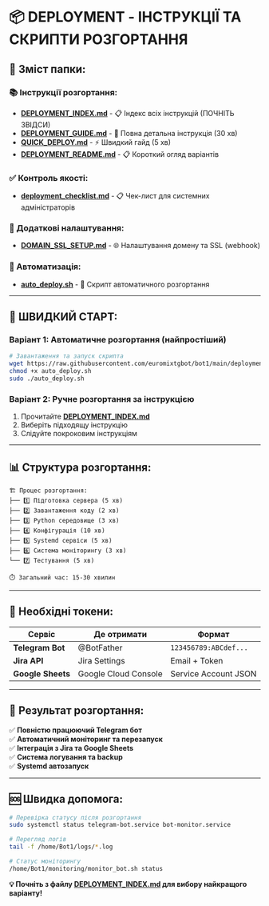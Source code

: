 # 📦 DEPLOYMENT - ІНСТРУКЦІЇ ТА СКРИПТИ РОЗГОРТАННЯ

## 📁 Зміст папки:

### 📚 Інструкції розгортання:
- **[DEPLOYMENT_INDEX.md](DEPLOYMENT_INDEX.md)** - 📋 Індекс всіх інструкцій (ПОЧНІТЬ ЗВІДСИ)
- **[DEPLOYMENT_GUIDE.md](DEPLOYMENT_GUIDE.md)** - 📖 Повна детальна інструкція (30 хв)
- **[QUICK_DEPLOY.md](QUICK_DEPLOY.md)** - ⚡ Швидкий гайд (5 хв)
- **[DEPLOYMENT_README.md](DEPLOYMENT_README.md)** - 📋 Короткий огляд варіантів

### ✅ Контроль якості:
- **[deployment_checklist.md](deployment_checklist.md)** - 📋 Чек-лист для системних адміністраторів

### 🔧 Додаткові налаштування:
- **[DOMAIN_SSL_SETUP.md](DOMAIN_SSL_SETUP.md)** - 🌐 Налаштування домену та SSL (webhook)

### 🤖 Автоматизація:
- **[auto_deploy.sh](auto_deploy.sh)** - 🚀 Скрипт автоматичного розгортання

---

## 🎯 ШВИДКИЙ СТАРТ:

### Варіант 1: Автоматичне розгортання (найпростіший)
```bash
# Завантаження та запуск скрипта
wget https://raw.githubusercontent.com/euromixtgbot/bot1/main/deployment/auto_deploy.sh
chmod +x auto_deploy.sh
sudo ./auto_deploy.sh
```

### Варіант 2: Ручне розгортання за інструкцією
1. Прочитайте **[DEPLOYMENT_INDEX.md](DEPLOYMENT_INDEX.md)**
2. Виберіть підходящу інструкцію
3. Слідуйте покроковим інструкціям

---

## 📊 Структура розгортання:

```
🏗️ Процес розгортання:
├── 1️⃣ Підготовка сервера (5 хв)
├── 2️⃣ Завантаження коду (2 хв)
├── 3️⃣ Python середовище (3 хв)
├── 4️⃣ Конфігурація (10 хв)
├── 5️⃣ Systemd сервіси (5 хв)
├── 6️⃣ Система моніторингу (3 хв)
└── 7️⃣ Тестування (5 хв)

⏱️ Загальний час: 15-30 хвилин
```

---

## 🔧 Необхідні токени:

| Сервіс | Де отримати | Формат |
|--------|-------------|--------|
| **Telegram Bot** | @BotFather | `123456789:ABCdef...` |
| **Jira API** | Jira Settings | Email + Token |
| **Google Sheets** | Google Cloud Console | Service Account JSON |

---

## 🎯 Результат розгортання:

✅ **Повністю працюючий Telegram бот**  
✅ **Автоматичний моніторинг та перезапуск**  
✅ **Інтеграція з Jira та Google Sheets**  
✅ **Система логування та backup**  
✅ **Systemd автозапуск**  

---

## 🆘 Швидка допомога:

```bash
# Перевірка статусу після розгортання
sudo systemctl status telegram-bot.service bot-monitor.service

# Перегляд логів
tail -f /home/Bot1/logs/*.log

# Статус моніторингу
/home/Bot1/monitoring/monitor_bot.sh status
```

**💡 Почніть з файлу [DEPLOYMENT_INDEX.md](DEPLOYMENT_INDEX.md) для вибору найкращого варіанту!**
